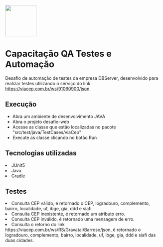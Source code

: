 <img src="https://user-images.githubusercontent.com/38113015/110805359-c4c9de00-825f-11eb-991e-25f4c98e1518.png" width="100"> 

# Capacitação QA Testes e Automação 
Desafio de automação de testes da empresa DBServer, desenvolvido para realizar testes utilizando o serviço do link https://viacep.com.br/ws/91060900/json.

## Execução
<ul>
  <li>Abra um ambiente de desenvolvimento JAVA</li>
  <li>Abra o projeto desafio-web</li>
  <li>Acesse as classe que estão localizadas no pacote "src/test/java/TestCases/viaCep"</li>
  <li>Execute as classe clicando no botão Run</li>
</ul>

## Tecnologias utilizadas
<li>JUnit5</li>
<li>Java</li>
<li>Gradle</li>

## Testes
<li>Consulta CEP válido, é retornado o CEP, logradouro, complemento, bairro, localidade, uf, ibge, gia, ddd e siafi.</li>
<li>Consulta CEP inexistente, é retornado um atributo erro.</li>
<li>Consulta CEP inválido, é retornado uma mensagem de erro.</li>
<li>Consulta o retorno do link https://viacep.com.br/ws/RS/Gravatai/Barroso/json, é retornado o logradouro, complemento, bairro, localidade, uf, ibge, gia, ddd e siafi das duas cidades.</li>

